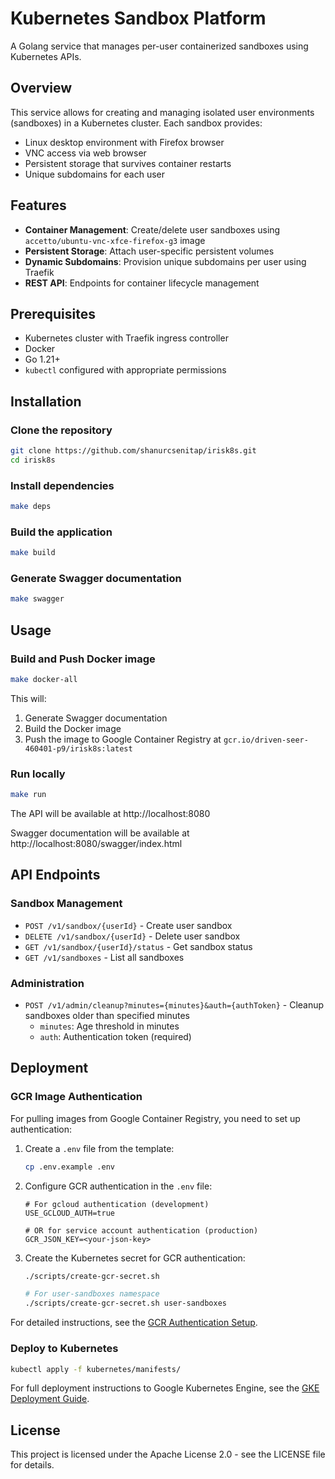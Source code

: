 # Kubernetes Sandbox Platform

A Golang service that manages per-user containerized sandboxes using Kubernetes APIs.

## Overview

This service allows for creating and managing isolated user environments (sandboxes) in a Kubernetes cluster. Each sandbox provides:

- Linux desktop environment with Firefox browser
- VNC access via web browser
- Persistent storage that survives container restarts
- Unique subdomains for each user

## Features

- **Container Management**: Create/delete user sandboxes using `accetto/ubuntu-vnc-xfce-firefox-g3` image
- **Persistent Storage**: Attach user-specific persistent volumes
- **Dynamic Subdomains**: Provision unique subdomains per user using Traefik
- **REST API**: Endpoints for container lifecycle management

## Prerequisites

- Kubernetes cluster with Traefik ingress controller
- Docker
- Go 1.21+
- `kubectl` configured with appropriate permissions

## Installation

### Clone the repository

```bash
git clone https://github.com/shanurcsenitap/irisk8s.git
cd irisk8s
```

### Install dependencies

```bash
make deps
```

### Build the application

```bash
make build
```

### Generate Swagger documentation

```bash
make swagger
```

## Usage

### Build and Push Docker image

```bash
make docker-all
```

This will:
1. Generate Swagger documentation
2. Build the Docker image
3. Push the image to Google Container Registry at `gcr.io/driven-seer-460401-p9/irisk8s:latest`

### Run locally

```bash
make run
```

The API will be available at http://localhost:8080

Swagger documentation will be available at http://localhost:8080/swagger/index.html

## API Endpoints

### Sandbox Management
- `POST /v1/sandbox/{userId}` - Create user sandbox
- `DELETE /v1/sandbox/{userId}` - Delete user sandbox
- `GET /v1/sandbox/{userId}/status` - Get sandbox status
- `GET /v1/sandboxes` - List all sandboxes

### Administration
- `POST /v1/admin/cleanup?minutes={minutes}&auth={authToken}` - Cleanup sandboxes older than specified minutes
  - `minutes`: Age threshold in minutes
  - `auth`: Authentication token (required)

## Deployment

### GCR Image Authentication

For pulling images from Google Container Registry, you need to set up authentication:

1. Create a `.env` file from the template:
   ```bash
   cp .env.example .env
   ```

2. Configure GCR authentication in the `.env` file:
   ```
   # For gcloud authentication (development)
   USE_GCLOUD_AUTH=true

   # OR for service account authentication (production)
   GCR_JSON_KEY=<your-json-key>
   ```

3. Create the Kubernetes secret for GCR authentication:
   ```bash
   ./scripts/create-gcr-secret.sh

   # For user-sandboxes namespace
   ./scripts/create-gcr-secret.sh user-sandboxes
   ```

For detailed instructions, see the [GCR Authentication Setup](docs/deployment/gcr-auth-setup.md).

### Deploy to Kubernetes

```bash
kubectl apply -f kubernetes/manifests/
```

For full deployment instructions to Google Kubernetes Engine, see the [GKE Deployment Guide](docs/deployment/gke-deployment-guide.md).

## License

This project is licensed under the Apache License 2.0 - see the LICENSE file for details.